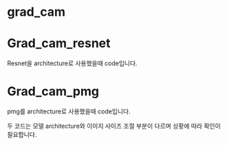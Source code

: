 # grad_cam

# Grad_cam_resnet

Resnet을 architecture로 사용했을때 code입니다.

# Grad_cam_pmg

pmg를 architecture로 사용했을때 code입니다.


두 코드는 모델 architecture와 이미지 사이즈 조절 부분이 다르며 상황에 따라 확인이 필요합니다.
